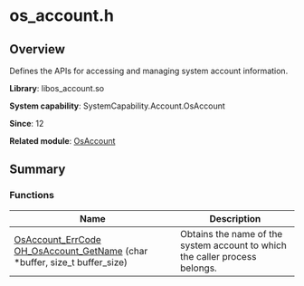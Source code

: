 # os_account.h


## Overview

Defines the APIs for accessing and managing system account information.

**Library**: libos_account.so

**System capability**: SystemCapability.Account.OsAccount

**Since**: 12

**Related module**: [OsAccount](_os_account.md)


## Summary


### Functions

| Name| Description| 
| -------- | -------- |
| [OsAccount_ErrCode](_os_account.md#osaccount_errcode) [OH_OsAccount_GetName](_os_account.md#oh_osaccount_getname) (char \*buffer, size_t buffer_size) | Obtains the name of the system account to which the caller process belongs. | 

